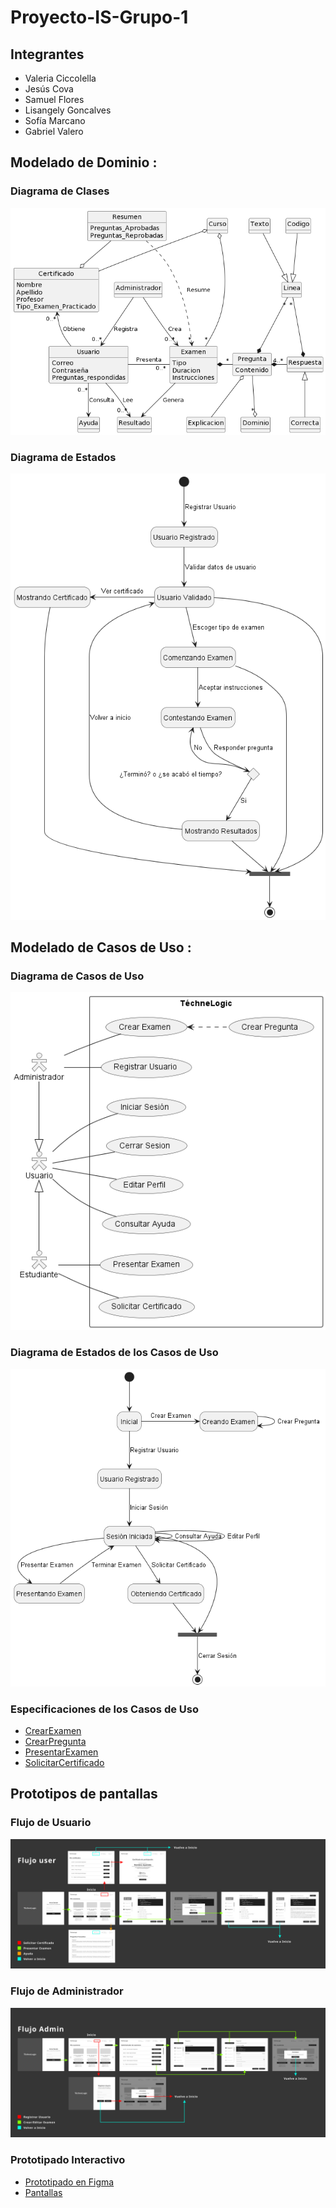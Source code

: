 # Proyecto-IS-Grupo-1
## Integrantes
* Valeria Ciccolella
* Jesús Cova
* Samuel Flores
* Lisangely Goncalves
* Sofía Marcano
* Gabriel Valero
## Modelado de Dominio : 
### Diagrama de Clases
![Modelado de Dominio : Diagrama de Clases](out/docs/scenariosView/DomainClassDiagram/Project-ClassDiagram.png)
### Diagrama de Estados
![Modelado de Dominio : Diagrama de Estados](out/docs/scenariosView/StateDiagram/Project-StateDiagram.png)
## Modelado de Casos de Uso : 
### Diagrama de Casos de Uso
![Modelado de Casos de Uso : Diagrama de Casos de Uso](out/docs/scenariosView/UseCaseDiagram/Project-UseCaseDiagram.png)
### Diagrama de Estados de los Casos de Uso
![Modelado de Casos de Uso : Diagrama de Estado de los Casos de Uso](out/docs/scenariosView/UseCaseStateDiagram/Project-UseCaseStateDiagram.png)
### Especificaciones de los Casos de Uso
- [CrearExamen](/docs/scenariosView/useCases/CUCrearExamen.pdf)
- [CrearPregunta](/docs/scenariosView/useCases/CUCrearPregunta.pdf)
- [PresentarExamen](/docs/scenariosView/useCases/CUPresentarExamen.pdf)
- [SolicitarCertificado](/docs/scenariosView/useCases/CUSolicitarCertificado.pdf)
## Prototipos de pantallas
### Flujo de Usuario
![Prototipos de Pantallas : Flujo Usuario](out/docs/prototypeModel/FlujoUser.png)
### Flujo de Administrador
![Prototipos de Pantallas : Flujo Usuario](out/docs/prototypeModel/FlujoAdmin.png)      
### Prototipado Interactivo
- [Prototipado en Figma](https://www.figma.com/proto/t3JwDM1Ml5MX22OzwAK5At/Modelo-de-Prototipos-IS---Grupo-1?page-id=0%3A1&type=design&node-id=1-2&viewport=-156%2C482%2C0.15&t=mA4RJ4fKFYQQwOEy-1&scaling=min-zoom&starting-point-node-id=1%3A2&show-proto-sidebar=1&mode=design)
- [Pantallas](/out/docs/PROTOTYPES.md)

